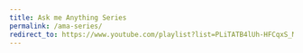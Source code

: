 ```yaml
---
title: Ask me Anything Series
permalink: /ama-series/
redirect_to: https://www.youtube.com/playlist?list=PLiTATB4lUh-HFCqxS_MLYuhyNDcDOgQFB
---
```

